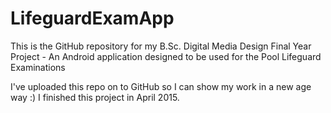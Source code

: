 # LifeguardExamApp
This is the GitHub repository for my B.Sc. Digital Media Design Final Year Project - An Android application designed to be used for the Pool Lifeguard Examinations

I've uploaded this repo on to GitHub so I can show my work in a new age way :) I finished this project in April 2015.
